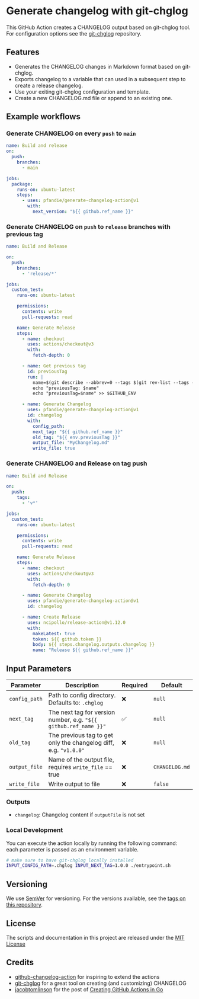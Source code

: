 # Generate changelog with git-chglog

This GitHub Action creates a CHANGELOG output based on git-chglog tool. \
For configuration options see the [git-chglog](https://github.com/git-chglog/git-chglog) repository.

## Features

- Generates the CHANGELOG changes in Markdown format based on git-chglog.
- Exports changelog to a variable that can used in a subsequent step to create a release changelog.
- Use your exiting git-chglog configuration and template.
- Create a new CHANGELOG.md file or append to an existing one.

## Example workflows

### Generate CHANGELOG on every `push` to `main`

```yaml
name: Build and release
on: 
  push:
    branches:
      - main

jobs:
  package:
    runs-on: ubuntu-latest
    steps:
      - uses: pfandie/generate-changelog-action@v1
        with:
          next_version: "${{ github.ref_name }}"
```

### Generate CHANGELOG on `push` to `release` branches with previous tag

```yaml
name: Build and Release

on:
  push:
    branches:
      - 'release/*'

jobs:
  custom_test:
    runs-on: ubuntu-latest

    permissions:
      contents: write
      pull-requests: read

    name: Generate Release
    steps:
      - name: checkout
        uses: actions/checkout@v3
        with:
          fetch-depth: 0

      - name: Get previous tag
        id: previousTag
        run: |
          name=$(git describe --abbrev=0 --tags $(git rev-list --tags --skip=1 --max-count=1))
          echo "previousTag: $name"
          echo "previousTag=$name" >> $GITHUB_ENV

      - name: Generate Changelog
        uses: pfandie/generate-changelog-action@v1
        id: changelog
        with:
          config_path:
          next_tag: "${{ github.ref_name }}"
          old_tag: "${{ env.previousTag }}"
          output_file: "MyChangelog.md"
          write_file: true
```

### Generate CHANGELOG and Release on tag push

```yaml
name: Build and Release

on:
  push:
    tags:
      - 'v*'

jobs:
  custom_test:
    runs-on: ubuntu-latest

    permissions:
      contents: write
      pull-requests: read

    name: Generate Release
    steps:
      - name: checkout
        uses: actions/checkout@v3
        with:
          fetch-depth: 0

      - name: Generate Changelog
        uses: pfandie/generate-changelog-action@v1
        id: changelog

      - name: Create Release
        uses: ncipollo/release-action@v1.12.0
        with:
          makeLatest: true
          token: ${{ github.token }}
          body: ${{ steps.changelog.outputs.changelog }}
          name: "Release ${{ github.ref_name }}"
```

## Input Parameters

| Parameter     | Description                                                      | Required           | Default        |
|---------------|------------------------------------------------------------------|--------------------|----------------|
| `config_path` | Path to config directory. Defaults to: `.chglog`                 | :x:                | `null`         |
| `next_tag`    | The next tag for version number, e.g. `"${{ github.ref_name }}"` | :white_check_mark: | `null`         |
| `old_tag`     | The previous tag to get only the changelog diff, e.g. `"v1.0.0"` | :x:                | `null`         |
| `output_file` | Name of the output file, requires `write_file` == true           | :x:                | `CHANGELOG.md` |
| `write_file`  | Write output to file                                             | :x:                | `false`        |

### Outputs
- `changelog`: Changelog content if `outputFile` is not set

### Local Development

You can execute the action locally by running the following command: \
each parameter is passed as an environment variable.


```bash
# make sure to have git-chglog locally installed
INPUT_CONFIG_PATH=.chglog INPUT_NEXT_TAG=1.0.0 ./entrypoint.sh
```

## Versioning

We use [SemVer](http://semver.org/) for versioning. For the versions available, see the [tags on this repository](https://github.com/pfandie/generate-changelog-action/tags).

## License
The scripts and documentation in this project are released under the [MIT License](LICENSE)

## Credits

- [github-changelog-action](https://github.com/nuuday/github-changelog-action) for inspiring to extend the actions
- [git-chglog](https://github.com/git-chglog/git-chglog) for a great tool on creating (and customizing) CHANGELOG
- [jacobtomlinson](https://github.com/jacobtomlinson) for the post of [Creating GitHub Actions in Go](https://jacobtomlinson.dev/posts/2019/creating-github-actions-in-go/)
